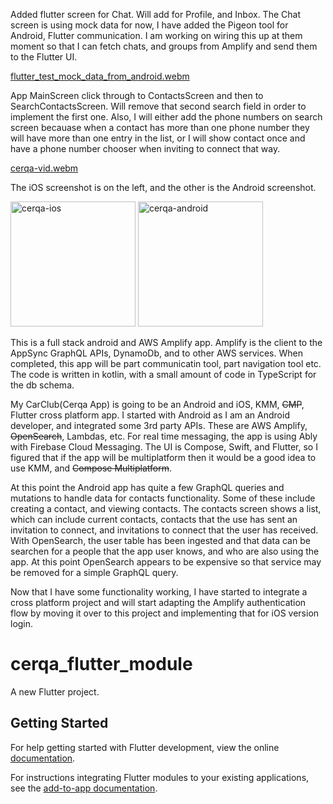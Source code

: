 Added flutter screen for Chat. Will add for Profile, and Inbox. The Chat screen is using mock data for now, I have added the Pigeon tool for Android, Flutter communication. I am working on wiring this up at them moment so that I can fetch chats, and groups from Amplify and send them to the Flutter UI.

[flutter_test_mock_data_from_android.webm](https://github.com/user-attachments/assets/7214794c-4c93-4f6b-8758-75eeec85a8c1)

App MainScreen click through to ContactsScreen and then to SearchContactsScreen. Will remove that second search field in order to implement the first one. Also, I will either add the phone numbers on search screen becauase when a contact has more than one phone number they will have more than one entry in the list, or I will show contact once and have a phone number chooser when inviting to connect that way.

[cerqa-vid.webm](https://github.com/user-attachments/assets/accba938-4d98-4507-a810-44cd0b920676)

The iOS screenshot is on the left, and the other is the Android screenshot.

<img width="200" alt="cerqa-ios" src="https://github.com/user-attachments/assets/34ddaa20-c2dc-447c-a287-e1cba69eecb1" />
<img width="200" alt="cerqa-android" src="https://github.com/user-attachments/assets/d1533587-07e7-47c0-8356-3f0f2ee30f00" />

This is a full stack android and AWS Amplify app. Amplify is the client to the AppSync GraphQL APIs, DynamoDb, and to other AWS services.  When completed, this app will be part communicatin tool, part navigation tool etc. The code is written in kotlin, with a small amount of code in TypeScript for the db schema.

My CarClub(Cerqa App) is going to be an Android and iOS, KMM, <s>CMP</s>, Flutter cross platform app. I started with Android as I am an Android developer, and integrated some 3rd party APIs. These are AWS Amplify, <s>OpenSearch</s>, Lambdas, etc. For real time messaging, the app is using Ably with Firebase Cloud Messaging. The UI is Compose, Swift, and Flutter, so I figured that if the app will be multiplatform then it would be a good idea to use KMM, and <s>Compose Multiplatform</s>.

At this point the Android app has quite a few GraphQL queries and mutations to handle data for contacts functionality. Some of these include creating a contact, and viewing contacts. The contacts screen shows a list, which can include current contacts, contacts that the use has sent an invitation to connect, and invitations to connect that the user has received. With OpenSearch, the user table has been ingested and that data can be searchen for a people that the app user knows, and who are also using the app. At this point OpenSearch appears to be expensive so that service may be removed for a simple GraphQL query.

Now that I have some functionality working, I have started to integrate a cross platform project and will start adapting the Amplify authentication flow by moving it over to this project and implementing that for iOS version login.
# cerqa_flutter_module

A new Flutter project.

## Getting Started

For help getting started with Flutter development, view the online
[documentation](https://flutter.dev/).

For instructions integrating Flutter modules to your existing applications,
see the [add-to-app documentation](https://flutter.dev/to/add-to-app).
